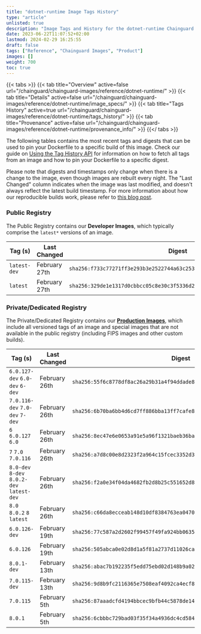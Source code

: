 ```yaml
---
title: "dotnet-runtime Image Tags History"
type: "article"
unlisted: true
description: "Image Tags and History for the dotnet-runtime Chainguard Image"
date: 2023-06-22T11:07:52+02:00
lastmod: 2024-02-29 16:25:55
draft: false
tags: ["Reference", "Chainguard Images", "Product"]
images: []
weight: 700
toc: true
---
```


{{< tabs >}}
{{< tab title="Overview" active=false url="/chainguard/chainguard-images/reference/dotnet-runtime/" >}}
{{< tab title="Details" active=false url="/chainguard/chainguard-images/reference/dotnet-runtime/image_specs/" >}}
{{< tab title="Tags History" active=true url="/chainguard/chainguard-images/reference/dotnet-runtime/tags_history/" >}}
{{< tab title="Provenance" active=false url="/chainguard/chainguard-images/reference/dotnet-runtime/provenance_info/" >}}
{{</ tabs >}}

The following tables contains the most recent tags and digests that can be used to pin your Dockerfile to a specific build of this image. Check our guide on [Using the Tag History API](/chainguard/chainguard-images/using-the-tag-history-api/) for information on how to fetch all tags from an image and how to pin your Dockerfile to a specific digest.

Please note that digests and timestamps only change when there is a change to the image, even though images are rebuilt every night. The "Last Changed" column indicates when the image was last modified, and doesn't always reflect the latest build timestamp. For more information about how our reproducible builds work, please refer to [this blog post](https://www.chainguard.dev/unchained/reproducing-chainguards-reproducible-image-builds).

### Public Registry
The Public Registry contains our **Developer Images**, which typically comprise the `latest*` versions of an image.

| Tag (s)       | Last Changed  | Digest                                                                    |
|---------------|---------------|---------------------------------------------------------------------------|
|  `latest-dev` | February 27th | `sha256:f733c77271ff3e293b3e2522744a63c25375ce63eeb53c89ea230eb15223a58b` |
|  `latest`     | February 27th | `sha256:329de1e1317d0cbbcc05c8e30c3f5336d26cea9e4cdbb0a8702430600393d787` |


### Private/Dedicated Registry
The Private/Dedicated Registry contains our **[Production Images](https://www.chainguard.dev/chainguard-images)**, which include all versioned tags of an image and special images that are not available in the public registry (including FIPS images and other custom builds).

| Tag (s)                                     | Last Changed  | Digest                                                                    |
|---------------------------------------------|---------------|---------------------------------------------------------------------------|
|  `6.0.127-dev` `6.0-dev` `6-dev`            | February 26th | `sha256:55f6c8778df8ac26a29b31a4f94ddade808841fb09e8619250a8302751bdeb56` |
|  `7.0.116-dev` `7.0-dev` `7-dev`            | February 26th | `sha256:6b70ba6bb4d6cd7ff886bba13ff7cafe822f8ce47f332e0a9133ad6a934903b8` |
|  `6` `6.0.127` `6.0`                        | February 26th | `sha256:8ec47e6e0653a91e5a96f1321baeb36bab95c29bfb408e3a49d89525a7462c13` |
|  `7` `7.0` `7.0.116`                        | February 26th | `sha256:a7d8c00e8d2323f2a964c15fcec3352d33b5c74c6cf8eec3b3fa1aaab10956b4` |
|  `8.0-dev` `8-dev` `8.0.2-dev` `latest-dev` | February 26th | `sha256:f2a0e34f04da4682fb2d8b25c551652d8170e812e26d258a1fbe6f1b519d2597` |
|  `8.0` `8.0.2` `8` `latest`                 | February 26th | `sha256:c66da8ecceab148d10df8384763ea04708b138f9fddaa0f3831af1206f1040c5` |
|  `6.0.126-dev`                              | February 19th | `sha256:77c587a2d2602f99457f49fa924bb06350717952dcb4492899939474d1d81e32` |
|  `6.0.126`                                  | February 19th | `sha256:505abca0e02d8d1a5f81a2737d11026ca91b6c177679678462c3185c0dbb5889` |
|  `8.0.1-dev`                                | February 13th | `sha256:abac7b192235f5edd75ebd02d148b9a02bc36384cf13ea6b08d63a77392a3f90` |
|  `7.0.115-dev`                              | February 13th | `sha256:9d8b9fc2116365e7508eaf4092ca4ecf87c23a2d5f7fb02c6645790261484913` |
|  `7.0.115`                                  | February 5th  | `sha256:87aaadcfd4194bbcec9bfb44c5878de14912d9102923094716b16fc4053454a5` |
|  `8.0.1`                                    | February 5th  | `sha256:6cbbbc729bad03f35f34a4936dc4cd584fae1cc7dfa5145a5e1f45dfeca43ab0` |

